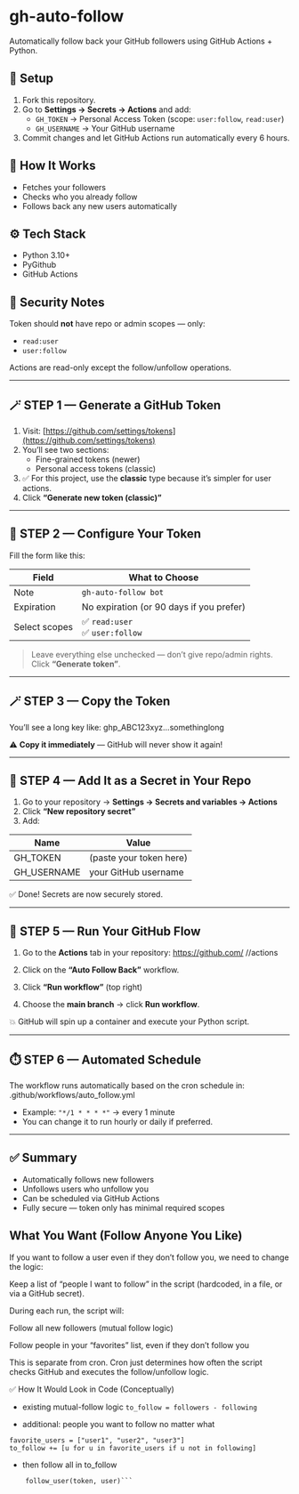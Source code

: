 # gh-auto-follow

Automatically follow back your GitHub followers using GitHub Actions + Python.

## 🔧 Setup
1. Fork this repository.
2. Go to **Settings → Secrets → Actions** and add:
   - `GH_TOKEN` → Personal Access Token (scope: `user:follow`, `read:user`)
   - `GH_USERNAME` → Your GitHub username
3. Commit changes and let GitHub Actions run automatically every 6 hours.

## 🧠 How It Works
- Fetches your followers
- Checks who you already follow
- Follows back any new users automatically

## ⚙️ Tech Stack
- Python 3.10+
- PyGithub
- GitHub Actions    

## 🔐 Security Notes

Token should **not** have repo or admin scopes — only:

- `read:user`
- `user:follow`

Actions are read-only except the follow/unfollow operations.

---

## 🪄 STEP 1 — Generate a GitHub Token

1. Visit: [https://github.com/settings/tokens](https://github.com/settings/tokens)
2. You’ll see two sections:
   - Fine-grained tokens (newer)
   - Personal access tokens (classic)
3. ✅ For this project, use the **classic** type because it’s simpler for user actions.
4. Click **“Generate new token (classic)”**

---

## 🧠 STEP 2 — Configure Your Token

Fill the form like this:

| Field       | What to Choose |
|------------|----------------|
| Note       | `gh-auto-follow bot` |
| Expiration | No expiration (or 90 days if you prefer) |
| Select scopes | ✅ `read:user`<br>✅ `user:follow` |

> Leave everything else unchecked — don’t give repo/admin rights.  
> Click **“Generate token”**.

---

## 🪄 STEP 3 — Copy the Token

You’ll see a long key like: ghp_ABC123xyz...somethinglong


⚠️ **Copy it immediately** — GitHub will never show it again!

---

## 🔐 STEP 4 — Add It as a Secret in Your Repo

1. Go to your repository → **Settings → Secrets and variables → Actions**
2. Click **“New repository secret”**
3. Add:

| Name        | Value                       |
|------------|-----------------------------|
| GH_TOKEN    | (paste your token here)     |
| GH_USERNAME | your GitHub username        |

✅ Done! Secrets are now securely stored.

---

## 🚀 STEP 5 — Run Your GitHub Flow

1. Go to the **Actions** tab in your repository:  https://github.com/
<your-username>/<repo-name>/actions

2. Click on the **“Auto Follow Back”** workflow.
3. Click **“Run workflow”** (top right)
4. Choose the **main branch** → click **Run workflow**.

💥 GitHub will spin up a container and execute your Python script.

---

## ⏱️ STEP 6 — Automated Schedule

The workflow runs automatically based on the cron schedule in:
.github/workflows/auto_follow.yml


- Example: `"*/1 * * * *"` → every 1 minute
- You can change it to run hourly or daily if preferred.

---

## ✅ Summary

- Automatically follows new followers
- Unfollows users who unfollow you
- Can be scheduled via GitHub Actions
- Fully secure — token only has minimal required scopes


## What You Want (Follow Anyone You Like)

If you want to follow a user even if they don’t follow you, we need to change the logic:

Keep a list of “people I want to follow” in the script (hardcoded, in a file, or via a GitHub secret).

During each run, the script will:

Follow all new followers (mutual follow logic)

Follow people in your “favorites” list, even if they don’t follow you

This is separate from cron. Cron just determines how often the script checks GitHub and executes the follow/unfollow logic.

✅ How It Would Look in Code (Conceptually)
- existing mutual-follow logic
```to_follow = followers - following```

- additional: people you want to follow no matter what
```
favorite_users = ["user1", "user2", "user3"]
to_follow += [u for u in favorite_users if u not in following]
```

- then follow all in to_follow
```for user in to_follow:
    follow_user(token, user)```
